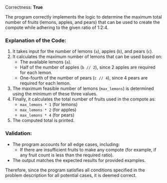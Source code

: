 Correctness: **True**

The program correctly implements the logic to determine the maximum total number of fruits (lemons, apples, and pears) that can be used to create the compote while adhering to the given ratio of 1:2:4. 

### Explanation of the Code:
1. It takes input for the number of lemons (`a`), apples (`b`), and pears (`c`).
2. It calculates the maximum number of lemons that can be used based on:
   - The available lemons (`a`).
   - Half of the number of apples (`b // 2`), since 2 apples are required for each lemon.
   - One-fourth of the number of pears (`c // 4`), since 4 pears are required for each lemon.
3. The maximum feasible number of lemons (`max_lemons`) is determined using the minimum of these three values.
4. Finally, it calculates the total number of fruits used in the compote as:
   - `max_lemons * 1` (for lemons)
   - `max_lemons * 2` (for apples)
   - `max_lemons * 4` (for pears)
5. The computed total is printed.

### Validation:
- The program accounts for all edge cases, including:
  - If there are insufficient fruits to make any compote (for example, if any fruit count is less than the required ratio).
- The output matches the expected results for provided examples.

Therefore, since the program satisfies all conditions specified in the problem description for all potential cases, it is deemed correct.